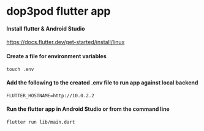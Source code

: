 # dop3pod flutter app

#### Install flutter & Android Studio
https://docs.flutter.dev/get-started/install/linux

#### Create a file for environment variables
```
touch .env
```

#### Add the following to the created .env file to run app against local backend
```
FLUTTER_HOSTNAME=http://10.0.2.2
```

#### Run the flutter app in Android Studio or from the command line
```
flutter run lib/main.dart
```